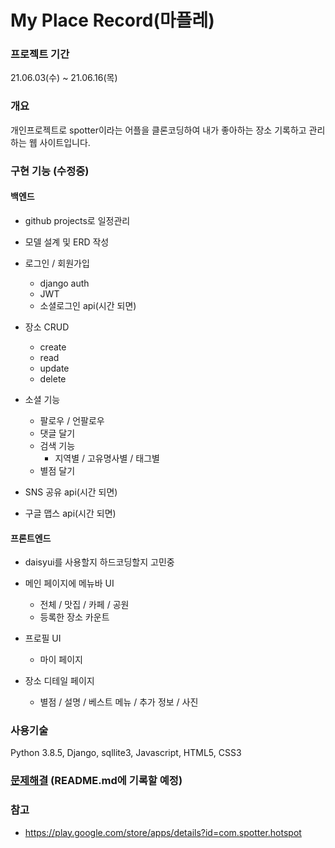 # My Place Record(마플레)

###  프로젝트 기간
21.06.03(수) ~ 21.06.16(목)

### 개요
개인프로젝트로 spotter이라는 어플을 클론코딩하여 내가 좋아하는 장소 기록하고 관리하는 웹 사이트입니다.   

### 구현 기능 (수정중)
#### 백엔드
- github projects로 일정관리
- 모델 설계 및 ERD 작성
- 로그인 / 회원가입
  - django auth
  - JWT
  - 소셜로그인 api(시간 되면)

- 장소 CRUD
  - create
  - read
  - update
  - delete

- 소셜 기능
  - 팔로우 / 언팔로우
  - 댓글 달기
  - 검색 기능
    - 지역별 / 고유명사별 / 태그별
  - 별점 달기

- SNS 공유 api(시간 되면)

- 구글 맵스 api(시간 되면)

#### 프론트엔드
- daisyui를 사용할지 하드코딩할지 고민중

- 메인 페이지에 메뉴바 UI
  - 전체 / 맛집 / 카페 / 공원
  - 등록한 장소 카운트

- 프로필 UI
  - 마이 페이지

- 장소 디테일 페이지
  - 별점 / 설명 / 베스트 메뉴 / 추가 정보 / 사진

### 사용기술
Python 3.8.5, Django, sqllite3, Javascript, HTML5, CSS3

### [문제해결]() (README.md에 기록할 예정)

### 참고
- https://play.google.com/store/apps/details?id=com.spotter.hotspot